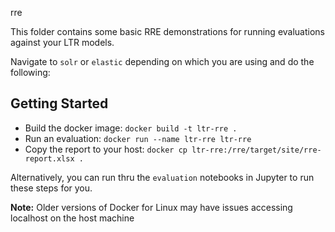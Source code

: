 rre

This folder contains some basic RRE demonstrations for running evaluations against your LTR models.

Navigate to `solr` or `elastic` depending on which you are using and do the following:

## Getting Started
- Build the docker image: `docker build -t ltr-rre .`
- Run an evaluation: `docker run --name ltr-rre ltr-rre`
- Copy the report to your host: `docker cp ltr-rre:/rre/target/site/rre-report.xlsx .`

Alternatively, you can run thru the `evaluation` notebooks in Jupyter to run these steps for you.

__Note:__ Older versions of Docker for Linux may have issues accessing localhost on the host machine
